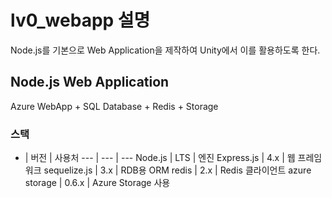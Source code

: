 lv0_webapp 설명
======

Node.js를 기본으로 Web Application을 제작하여 Unity에서 이를 활용하도록 한다.

## Node.js Web Application
Azure WebApp + SQL Database + Redis + Storage

### 스택
- | 버전 | 사용처
--- | --- | ---
Node.js | LTS | 엔진 
Express.js | 4.x | 웹 프레임워크 
sequelize.js | 3.x | RDB용 ORM
redis | 2.x | Redis 클라이언트
azure storage | 0.6.x | Azure Storage 사용